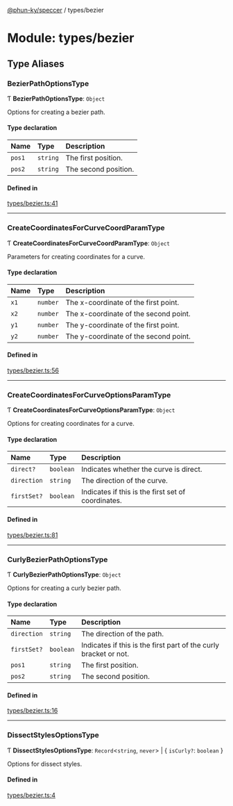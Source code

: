[@phun-ky/speccer](../README.md) / types/bezier

# Module: types/bezier

## Type Aliases

### BezierPathOptionsType

Ƭ **BezierPathOptionsType**: `Object`

Options for creating a bezier path.

#### Type declaration

| Name | Type | Description |
| :------ | :------ | :------ |
| `pos1` | `string` | The first position. |
| `pos2` | `string` | The second position. |

#### Defined in

[types/bezier.ts:41](https://github.com/phun-ky/speccer/blob/main/src/types/bezier.ts#L41)

___

### CreateCoordinatesForCurveCoordParamType

Ƭ **CreateCoordinatesForCurveCoordParamType**: `Object`

Parameters for creating coordinates for a curve.

#### Type declaration

| Name | Type | Description |
| :------ | :------ | :------ |
| `x1` | `number` | The x-coordinate of the first point. |
| `x2` | `number` | The x-coordinate of the second point. |
| `y1` | `number` | The y-coordinate of the first point. |
| `y2` | `number` | The y-coordinate of the second point. |

#### Defined in

[types/bezier.ts:56](https://github.com/phun-ky/speccer/blob/main/src/types/bezier.ts#L56)

___

### CreateCoordinatesForCurveOptionsParamType

Ƭ **CreateCoordinatesForCurveOptionsParamType**: `Object`

Options for creating coordinates for a curve.

#### Type declaration

| Name | Type | Description |
| :------ | :------ | :------ |
| `direct?` | `boolean` | Indicates whether the curve is direct. |
| `direction` | `string` | The direction of the curve. |
| `firstSet?` | `boolean` | Indicates if this is the first set of coordinates. |

#### Defined in

[types/bezier.ts:81](https://github.com/phun-ky/speccer/blob/main/src/types/bezier.ts#L81)

___

### CurlyBezierPathOptionsType

Ƭ **CurlyBezierPathOptionsType**: `Object`

Options for creating a curly bezier path.

#### Type declaration

| Name | Type | Description |
| :------ | :------ | :------ |
| `direction` | `string` | The direction of the path. |
| `firstSet?` | `boolean` | Indicates if this is the first part of the curly bracket or not. |
| `pos1` | `string` | The first position. |
| `pos2` | `string` | The second position. |

#### Defined in

[types/bezier.ts:16](https://github.com/phun-ky/speccer/blob/main/src/types/bezier.ts#L16)

___

### DissectStylesOptionsType

Ƭ **DissectStylesOptionsType**: `Record`<`string`, `never`\> \| { `isCurly?`: `boolean`  }

Options for dissect styles.

#### Defined in

[types/bezier.ts:4](https://github.com/phun-ky/speccer/blob/main/src/types/bezier.ts#L4)
